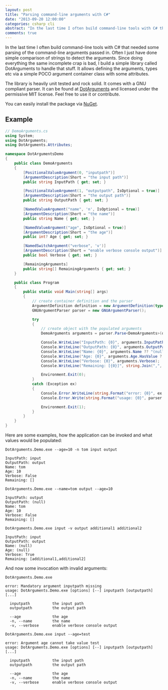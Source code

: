 ```yaml
---
layout: post
title: "Parsing command-line arguments with C#"
date: "2013-09-20 12:00:00"
categories: csharp cli
abstract: "In the last time I often build command-line tools with C# that needed some parsing of the command-line arguments passed in. Often I just have done simple comparison of strings to detect the arguments..."
comments: true
---
```


In the last time I often build command-line tools with C# that needed some parsing of the command-line arguments passed in. Often I just have done simple comparison of strings to detect the arguments. Since doing everything the same incomplete crap is bad, I build a simple library called DotArguments to handle that stuff. It allows defining the arguments, types etc via a simple POCO argument container class with some attributes.

The library is heavily unit tested and rock solid. It comes with a GNU compliant parser. It can be found at [DotArguments](https://github.com/choffmeister/DotArguments) and licensed under the permissive MIT license. Feel free to use it or contribute.

You can easily install the package via [NuGet](http://www.nuget.org/packages/DotArguments/).

## Example

```csharp
// DemoArguments.cs
using System;
using DotArguments;
using DotArguments.Attributes;

namespace DotArgumentsDemo
{
    public class DemoArguments
    {
        [PositionalValueArgument(0, "inputpath")]
        [ArgumentDescription(Short = "the input path")]
        public string InputPath { get; set; }

        [PositionalValueArgument(1, "outputpath", IsOptional = true)]
        [ArgumentDescription(Short = "the output path")]
        public string OutputPath { get; set; }

        [NamedValueArgument("name", 'n', IsOptional = true)]
        [ArgumentDescription(Short = "the name")]
        public string Name { get; set; }

        [NamedValueArgument("age", IsOptional = true)]
        [ArgumentDescription(Short = "the age")]
        public int? Age { get; set; }

        [NamedSwitchArgument("verbose", 'v')]
        [ArgumentDescription(Short = "enable verbose console output")]
        public bool Verbose { get; set; }

        [RemainingArguments]
        public string[] RemainingArguments { get; set; }
    }

    public class Program
    {
        public static void Main(string[] args)
        {
            // create container definition and the parser
            ArgumentDefinition definition = new ArgumentDefinition(typeof(DemoArguments));
            GNUArgumentParser parser = new GNUArgumentParser();

            try
            {
                // create object with the populated arguments
                DemoArguments arguments = parser.Parse<DemoArguments>(definition, args);

                Console.WriteLine("InputPath: {0}", arguments.InputPath ?? "(null)");
                Console.WriteLine("OutputPath: {0}", arguments.OutputPath ?? "(null)");
                Console.WriteLine("Name: {0}", arguments.Name ?? "(null)");
                Console.WriteLine("Age: {0}", arguments.Age.HasValue ? arguments.Age.Value.ToString() : "(null)");
                Console.WriteLine("Verbose: {0}", arguments.Verbose);
                Console.WriteLine("Remaining: [{0}]", string.Join(",", arguments.RemainingArguments));

                Environment.Exit(0);
            }
            catch (Exception ex)
            {
                Console.Error.WriteLine(string.Format("error: {0}", ex.Message));
                Console.Error.Write(string.Format("usage: {0}", parser.GenerateUsageString(definition)));

                Environment.Exit(1);
            }
        }
    }
}
```

Here are some examples, how the application can be invoked and what values would be populated:

```text
DotArguments.Demo.exe --age=10 -n tom input output

InputPath: input
OutputPath: output
Name: tom
Age: 10
Verbose: False
Remaining: []
```

```text
DotArguments.Demo.exe --name=tom output --age=10

InputPath: output
OutputPath: (null)
Name: tom
Age: 10
Verbose: False
Remaining: []
```

```text
DotArguments.Demo.exe input -v output additional1 additional2

InputPath: input
OutputPath: output
Name: (null)
Age: (null)
Verbose: True
Remaining: [additional1,additional2]
```

And now some invocation with invalid arguments:

```text
DotArguments.Demo.exe

error: Mandatory argument inputpath missing
usage: DotArguments.Demo.exe [options] [--] inputpath [outputpath] [...]

  inputpath          the input path
  outputpath         the output path

  --age              the age
  -n, --name         the name
  -v, --verbose      enable verbose console output
```

```text
DotArguments.Demo.exe input --age=test

error: Argument age cannot take value test
usage: DotArguments.Demo.exe [options] [--] inputpath [outputpath] [...]

  inputpath          the input path
  outputpath         the output path

  --age              the age
  -n, --name         the name
  -v, --verbose      enable verbose console output
```
